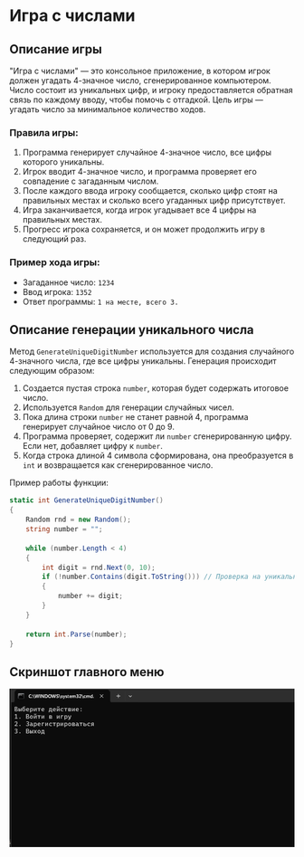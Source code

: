 # Игра с числами

## Описание игры

"Игра с числами" — это консольное приложение, в котором игрок должен угадать 4-значное число, сгенерированное компьютером. Число состоит из уникальных цифр, и игроку предоставляется обратная связь по каждому вводу, чтобы помочь с отгадкой. Цель игры — угадать число за минимальное количество ходов.

### Правила игры:
1. Программа генерирует случайное 4-значное число, все цифры которого уникальны.
2. Игрок вводит 4-значное число, и программа проверяет его совпадение с загаданным числом.
3. После каждого ввода игроку сообщается, сколько цифр стоят на правильных местах и сколько всего угаданных цифр присутствует.
4. Игра заканчивается, когда игрок угадывает все 4 цифры на правильных местах.
5. Прогресс игрока сохраняется, и он может продолжить игру в следующий раз.

### Пример хода игры:
- Загаданное число: `1234`
- Ввод игрока: `1352`
- Ответ программы: `1 на месте, всего 3.`

## Описание генерации уникального числа

Метод `GenerateUniqueDigitNumber` используется для создания случайного 4-значного числа, где все цифры уникальны. Генерация происходит следующим образом:

1. Создается пустая строка `number`, которая будет содержать итоговое число.
2. Используется `Random` для генерации случайных чисел.
3. Пока длина строки `number` не станет равной 4, программа генерирует случайное число от 0 до 9.
4. Программа проверяет, содержит ли `number` сгенерированную цифру. Если нет, добавляет цифру к `number`.
5. Когда строка длиной 4 символа сформирована, она преобразуется в `int` и возвращается как сгенерированное число.

Пример работы функции:

```csharp
static int GenerateUniqueDigitNumber()
{
    Random rnd = new Random();
    string number = "";

    while (number.Length < 4)
    {
        int digit = rnd.Next(0, 10);
        if (!number.Contains(digit.ToString())) // Проверка на уникальность
        {
            number += digit;
        }
    }

    return int.Parse(number);
}
```
## Скриншот главного меню
![скриншот главного меню](main.png)